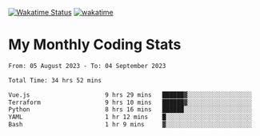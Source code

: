 [![Wakatime Status](https://github.com/noopurphalak/noopurphalak/workflows/wakatime-status-update/badge.svg)](https://github.com/noopurphalak/noopurphalak/actions/workflows/main.yml)
[![wakatime](https://wakatime.com/badge/user/80ace140-ef40-4fdd-b8ed-f3be3d2e1aea.svg)](https://wakatime.com/@80ace140-ef40-4fdd-b8ed-f3be3d2e1aea)

# My Monthly Coding Stats

<!--START_SECTION:waka-->

```txt
From: 05 August 2023 - To: 04 September 2023

Total Time: 34 hrs 52 mins

Vue.js                     9 hrs 29 mins   ██████▓░░░░░░░░░░░░░░░░░░   27.06 %
Terraform                  9 hrs 10 mins   ██████▓░░░░░░░░░░░░░░░░░░   26.15 %
Python                     8 hrs 16 mins   ██████░░░░░░░░░░░░░░░░░░░   23.57 %
YAML                       1 hr 12 mins    █░░░░░░░░░░░░░░░░░░░░░░░░   03.43 %
Bash                       1 hr 9 mins     ▓░░░░░░░░░░░░░░░░░░░░░░░░   03.31 %
```

<!--END_SECTION:waka-->
